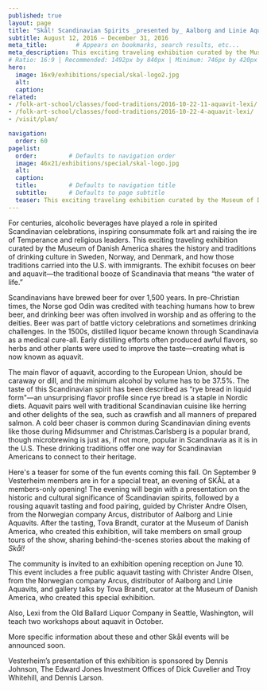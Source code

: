 ```yaml
---
published: true
layout: page
title: "Skål! Scandinavian Spirits _presented by_ Aalborg and Linie Aquavits"
subtitle: August 12, 2016 – December 31, 2016
meta_title:        # Appears on bookmarks, search results, etc...
meta_description: This exciting traveling exhibition curated by the Museum of Danish America tells the story of alcoholic beverages in Scandianvia and Scandinavian-America, incorporating artifacts from Vesterheim’s collections.
# Ratio: 16:9 | Recommended: 1492px by 840px | Minimum: 746px by 420px
hero:
  image: 16x9/exhibitions/special/skal-logo2.jpg
  alt:
  caption:
related:
- /folk-art-school/classes/food-traditions/2016-10-22-11-aquavit-lexi/
- /folk-art-school/classes/food-traditions/2016-10-22-4-aquavit-lexi/
- /visit/plan/

navigation:
  order: 60
pagelist:
  order:         # Defaults to navigation order
  image: 46x21/exhibitions/special/skal-logo.jpg
  alt:
  caption: 
  title:         # Defaults to navigation title
  subtitle:      # Defaults to page subtitle
  teaser: This exciting traveling exhibition curated by the Museum of Danish America tells the story of alcoholic beverages in Scandianvia and Scandinavian-America, incorporating artifacts from Vesterheim’s collections.
---
```

For centuries, alcoholic beverages have played a role in spirited Scandinavian celebrations, inspiring consummate folk art and raising the ire of Temperance and religious leaders. This exciting traveling exhibition curated by the Museum of Danish America shares the history and traditions of drinking culture in Sweden, Norway, and Denmark, and how those traditions carried into the U.S. with immigrants. The exhibit focuses on beer and aquavit—the traditional booze of Scandinavia that means “the water of life.”

Scandinavians have brewed beer for over 1,500 years. In pre-Christian times, the Norse god Odin was credited with teaching humans how to brew beer, and drinking beer was often involved in worship and as offering to the deities. Beer was part of battle victory celebrations and sometimes drinking challenges. In the 1500s, distilled liquor became known through Scandinavia as a medical cure-all. Early distilling efforts often produced awful flavors, so herbs and other plants were used to improve the taste—creating what is now known as aquavit. 

The main flavor of aquavit, according to the European Union, should be caraway or dill, and the minimum alcohol by volume has to be 37.5%. The taste of this Scandinavian spirit has been described as “rye bread in liquid form"—an unsurprising flavor profile since rye bread is a staple in Nordic diets. Aquavit pairs well with traditional Scandinavian cuisine like herring and other delights of the sea, such as crawfish and all manners of prepared salmon. A cold beer chaser is common during Scandinavian dining events like those during Midsummer and Christmas.Carlsberg is a popular brand, though microbrewing is just as, if not more, popular in Scandinavia as it is in the U.S. These drinking traditions offer one way for Scandinavian Americans to connect to their heritage. 

Here's a teaser for some of the fun events coming this fall. On September 9 Vesterheim members are in for a special treat, an evening of SKÅL at a members-only opening! The evening will begin with a presentation on the historic and cultural significance of Scandinavian spirits, followed by a rousing aquavit tasting and food pairing, guided by Christer Andre Olsen, from the Norwegian company Arcus, distributor of Aalborg and Linie Aquavits. After the tasting, Tova Brandt, curator at the Museum of Danish America, who created this exhibition, will take members on small group tours of the show, sharing behind-the-scenes stories about the making of _Skål!_ 

The community is invited to an exhibition opening reception on June 10. This event includes a free public aquavit tasting with Christer Andre Olsen, from the Norwegian company Arcus, distributor of Aalborg and Linie Aquavits, and gallery talks by Tova Brandt, curator at the Museum of Danish America, who created this special exhibition. 

Also, Lexi from the Old Ballard Liquor Company in Seattle, Washington, will teach two workshops about aquavit in October. 

More specific information about these and other Skål events will be announced soon.

Vesterheim’s presentation of this exhibition is sponsored by Dennis Johnson, The Edward Jones Investment Offices of Dick Cuvelier and Troy Whitehill, and Dennis Larson.
